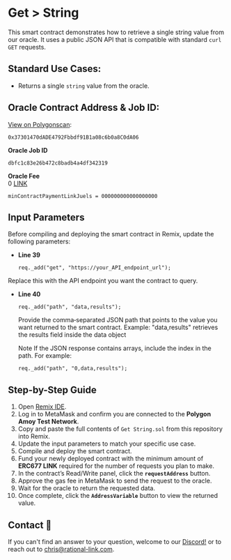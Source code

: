 # Get > String
This smart contract demonstrates how to retrieve a single string value from our oracle. It uses a public JSON API that is compatible with standard `curl GET` requests.

## Standard Use Cases:
- Returns a single `string` value from the oracle.

## Oracle Contract Address & Job ID:
[View on Polygonscan](https://amoy.polygonscan.com/address/0x37301470dade4792fbbdf91b1a08c6b0a8c0da06): 
```
0x37301470dADE4792Fbbdf91B1a08c6b0a8C0dA06
```

**Oracle Job ID**  
```
dbfc1c83e26b472c8badb4a4df342319
```

**Oracle Fee**   
0 [LINK](https://amoy.polygonscan.com/token/0x0fd9e8d3af1aaee056eb9e802c3a762a667b1904)
```
minContractPaymentLinkJuels = 000000000000000000
```


## Input Parameters

Before compiling and deploying the smart contract in Remix, update the following parameters:

- **Line 39**  
  ```solidity
  req._add("get", "https://your_API_endpoint_url");
  ```
Replace this with the API endpoint you want the contract to query.

- **Line 40**  
  ```solidity
  req._add("path", "data,results");
  ``` 
  Provide the comma‑separated JSON path that points to the value you want returned to the smart contract.
  Example: "data,results" retrieves the results field inside the data object

  Note
  If the JSON response contains arrays, include the index in the path.
  For example:
    ```solidity
    req._add("path", "0,data,results");
    ```



## Step-by-Step Guide

1. Open [Remix IDE](https://remix.ethereum.org/).  
2. Log in to MetaMask and confirm you are connected to the **Polygon Amoy Test Network**.  
3. Copy and paste the full contents of `Get String.sol` from this repository into Remix.  
4. Update the input parameters to match your specific use case.  
5. Compile and deploy the smart contract.  
6. Fund your newly deployed contract with the minimum amount of **ERC677 LINK** required for the number of requests you plan to make.  
7. In the contract’s Read/Write panel, click the **`requestAddress`** button.  
8. Approve the gas fee in MetaMask to send the request to the oracle.  
9. Wait for the oracle to return the requested data.  
10. Once complete, click the **`AddressVariable`** button to view the returned value.  

## Contact :email:
If you can't find an answer to your question, welcome to our [Discord!](https://discord.gg/JNzXmMZqks) or to reach out to chris@rational-link.com.



